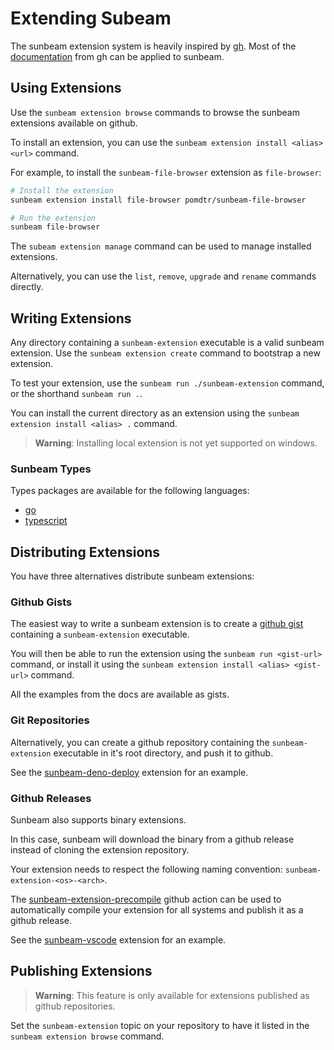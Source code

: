 # Extending Subeam

The sunbeam extension system is heavily inspired by [gh](https://cli.github.com). Most of the [documentation](https://docs.github.com/en/github-cli/github-cli/creating-github-cli-extensions) from gh can be applied to sunbeam.

## Using Extensions

Use the `sunbeam extension browse` commands to browse the sunbeam extensions available on github.

To install an extension, you can use the `sunbeam extension install <alias> <url>` command.

For example, to install the `sunbeam-file-browser` extension as `file-browser`:

```bash
# Install the extension
sunbeam extension install file-browser pomdtr/sunbeam-file-browser

# Run the extension
sunbeam file-browser
```

The `subeam extension manage` command can be used to manage installed extensions.

Alternatively, you can use the `list`, `remove`, `upgrade` and `rename` commands directly.

## Writing Extensions

Any directory containing a `sunbeam-extension` executable is a valid sunbeam extension.
Use the `sunbeam extension create` command to bootstrap a new extension.

To test your extension, use the `sunbeam run ./sunbeam-extension` command, or the shorthand `sunbeam run .`.

You can install the current directory as an extension using the `sunbeam extension install <alias> .` command.

> **Warning**: Installing local extension is not yet supported on windows.

### Sunbeam Types

Types packages are available for the following languages:

- [go](https://pkg.go.dev/github.com/pomdtr/sunbeam/types)
- [typescript](https://www.npmjs.com/package/sunbeam-types)

## Distributing Extensions

You have three alternatives distribute sunbeam extensions:

### Github Gists

The easiest way to write a sunbeam extension is to create a [github gist](https://gist.github.com/) containing a `sunbeam-extension` executable.

You will then be able to run the extension using the `sunbeam run <gist-url>` command, or install it using the `sunbeam extension install <alias> <gist-url>` command.

All the examples from the docs are available as gists.

### Git Repositories

Alternatively, you can create a github repository containing the `sunbeam-extension` executable in it's root directory, and push it to github.

See the [sunbeam-deno-deploy](https://github.com/pomdtr/sunbeam-deno-deploy) extension for an example.

### Github Releases

Sunbeam also supports binary extensions.

In this case, sunbeam will download the binary from a github release instead of cloning the extension repository.

Your extension needs to respect the following naming convention: `sunbeam-extension-<os>-<arch>`.

The [sunbeam-extension-precompile](https://github.com/pomdtr/sunbeam-extension-precompile) github action can be used to automatically compile your extension for all systems and publish it as a github release.

See the [sunbeam-vscode](https://github.com/pomdtr/sunbeam-vscode) extension for an example.

## Publishing Extensions

> **Warning**: This feature is only available for extensions published as github repositories.

Set the `sunbeam-extension` topic on your repository to have it listed in the `sunbeam extension browse` command.
